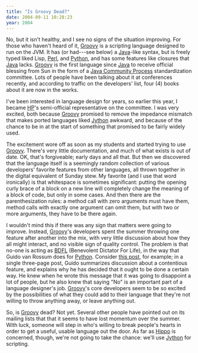 ```yaml
---
title: "Is Groovy Dead?"
date: 2004-09-11 10:28:23
year: 2004
---
```

No, but it isn't healthy, and I see no signs of the situation improving.  For those who haven't heard of it, <a href="http://groovy.codehaus.org/">Groovy</a> is a scripting language designed to run on the JVM.  It has (or had---see below) a <a href="http://java.sun.com">Java</a>-like syntax, but is freely typed liked Lisp, <a href="http://www.perl.org">Perl</a>, and <a href="http://www.python.org">Python</a>, and has some features like closures that <a href="http://java.sun.com">Java</a> lacks.  <a href="http://groovy.codehaus.org">Groovy</a> is the first language since <a href="http://java.sun.com">Java</a> to receive official blessing from Sun in the form of a <a href="http://www.jcp.org">Java Community Process</a> standardization committee.  Lots of people have been talking about it at conferences recently, and according to traffic on the developers' list, four (4) books about it are now in the works.

I've been interested in language design for years, so earlier this year, I became <a href="http://www.hp.com">HP</a>'s semi-official representative on the committee.  I was very excited, both because <a href="http://groovy.codehaus.org">Groovy</a> promised to remove the impedance mismatch that makes ported languages liked <a href="http://www.jython.org">Jython</a> awkward, and because of the chance to be in at the start of something that promised to be fairly widely used.

The excitement wore off as soon as my students and started trying to use <a href="http://groovy.codehaus.org">Groovy</a>.  There's very little documentation, and much of what exists is out of date.  OK, that's forgiveable; early days and all that.  But then we discovered that the language itself is a seemingly random collection of various developers' favorite features from other languages, all thrown together in the digital equivalent of Sunday stew.  My favorite (and I use that word ironically) is that whitespace is sometimes significant: putting the opening curly brace of a block on a new line will completely change the meaning of a block of code, but only in some cases.  And then there are the parenthesization rules: a method call with zero arguments must have them, method calls with exactly one argument can omit them, but with two or more arguments, they have to be there again.

I wouldn't mind this if there was any sign that matters were going to improve.  Instead, <a href="http://groovy.codehaus.org">Groovy</a>'s developers spent the summer throwing one feature after another into the mix, with very little discussion about how they all might interact, and no visible sign of quality control.  The problem is that no-one is acting as <a href="http://catb.org/~esr/jargon/html/B/BDFL.html">BDFL</a> (Benevolent Dictator For Life), in the way that Guido van Rossum does for <a href="http://www.python.org">Python</a>.  Consider <a href="http://mail.python.org/pipermail/python-dev/2004-September/048518.html">this post</a>, for example; in a single three-page post, Guido summarizes discussion about a contentious feature, and explains why he has decided that it ought to be done a certain way.  He knew when he wrote this message that it was going to disappoint a lot of people, but he also knew that saying "No" is an important part of a language designer's job.  <a href="http://groovy.codehaus.org">Groovy</a>'s core developers seem to be so excited by the possibilities of what they could add to their language that they're not willing to throw anything away, or leave anything out.

So, is <a href="http://groovy.codehaus.org">Groovy</a> dead?  Not yet.  Several other people have pointed out on its mailing lists that that it seems to have lost momentum over the summer.  With luck, someone will step in who's willing to break people's hearts in order to get a useful, usable language out the door.  As far as <a href="http://pyre.third-bit.com/hippo">Hippo</a> is concerned, though, we're not going to take the chance: we'll use <a href="http://www.jython.org">Jython</a> for scripting.
